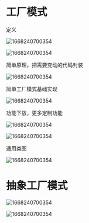 # 工厂模式

定义

![1668240700354](https://github.com/Vilinz/headFirstPro/blob/main/Factory_Pattern/pictures/6.png)

![1668240700354](https://github.com/Vilinz/headFirstPro/blob/main/Factory_Pattern/pictures/7.png)

简单原理，把需要变动的代码封装

![1668240700354](https://github.com/Vilinz/headFirstPro/blob/main/Factory_Pattern/pictures/1.png)

简单工厂模式基础实现

![1668240700354](https://github.com/Vilinz/headFirstPro/blob/main/Factory_Pattern/pictures/2.png)

功能下放，更多定制功能

![1668240700354](https://github.com/Vilinz/headFirstPro/blob/main/Factory_Pattern/pictures/3.png)

![1668240700354](https://github.com/Vilinz/headFirstPro/blob/main/Factory_Pattern/pictures/4.png)

通用类图

![1668240700354](https://github.com/Vilinz/headFirstPro/blob/main/Factory_Pattern/pictures/5.png)



# 抽象工厂模式

![1668240700354](https://github.com/Vilinz/headFirstPro/blob/main/Factory_Pattern/pictures/8.png)

![1668240700354](https://github.com/Vilinz/headFirstPro/blob/main/Factory_Pattern/pictures/9.png)

